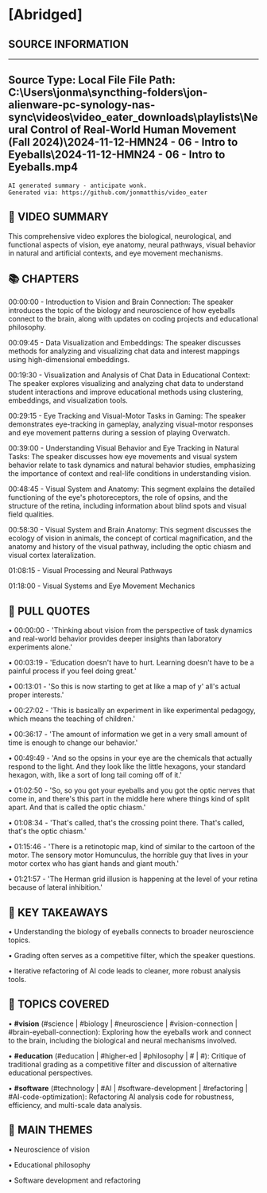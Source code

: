 # [Abridged] 

## SOURCE INFORMATION
--------------------------------------------------
Source Type: Local File
File Path: C:\Users\jonma\syncthing-folders\jon-alienware-pc-synology-nas-sync\videos\video_eater_downloads\playlists\Neural Control of Real-World Human Movement (Fall 2024)\2024-11-12-HMN24 - 06 - Intro to Eyeballs\2024-11-12-HMN24 - 06 - Intro to Eyeballs.mp4
--------------------------------------------------



    
```
AI generated summary - anticipate wonk.
Generated via: https://github.com/jonmatthis/video_eater
```


📝 VIDEO SUMMARY
--------------------------------------------------
This comprehensive video explores the biological, neurological, and functional aspects of vision, eye anatomy, neural pathways, visual behavior in natural and artificial contexts, and eye movement mechanisms.

📚 CHAPTERS
--------------------------------------------------

00:00:00 - Introduction to Vision and Brain Connection:
 The speaker introduces the topic of the biology and neuroscience of how eyeballs connect to the brain, along with updates on coding projects and educational philosophy.

00:09:45 - Data Visualization and Embeddings:
 The speaker discusses methods for analyzing and visualizing chat data and interest mappings using high-dimensional embeddings.

00:19:30 - Visualization and Analysis of Chat Data in Educational Context:
 The speaker explores visualizing and analyzing chat data to understand student interactions and improve educational methods using clustering, embeddings, and visualization tools.

00:29:15 - Eye Tracking and Visual-Motor Tasks in Gaming:
 The speaker demonstrates eye-tracking in gameplay, analyzing visual-motor responses and eye movement patterns during a session of playing Overwatch.

00:39:00 - Understanding Visual Behavior and Eye Tracking in Natural Tasks:
 The speaker discusses how eye movements and visual system behavior relate to task dynamics and natural behavior studies, emphasizing the importance of context and real-life conditions in understanding vision.

00:48:45 - Visual System and Anatomy:
 This segment explains the detailed functioning of the eye's photoreceptors, the role of opsins, and the structure of the retina, including information about blind spots and visual field qualities.

00:58:30 - Visual System and Brain Anatomy:
 This segment discusses the ecology of vision in animals, the concept of cortical magnification, and the anatomy and history of the visual pathway, including the optic chiasm and visual cortex lateralization.

01:08:15 - Visual Processing and Neural Pathways

01:18:00 - Visual Systems and Eye Movement Mechanics


💬 PULL QUOTES
--------------------------------------------------

• 00:00:00 - 'Thinking about vision from the perspective of task dynamics and real-world behavior provides deeper insights than laboratory experiments alone.'

• 00:03:19 - 'Education doesn't have to hurt. Learning doesn't have to be a painful process if you feel doing great.'

• 00:13:01 - 'So this is now starting to get at like a map of y' all's actual proper interests.'

• 00:27:02 - 'This is basically an experiment in like experimental pedagogy, which means the teaching of children.'

• 00:36:17 - 'The amount of information we get in a very small amount of time is enough to change our behavior.'

• 00:49:49 - 'And so the opsins in your eye are the chemicals that actually respond to the light. And they look like the little hexagons, your standard hexagon, with, like a sort of long tail coming off of it.'

• 01:02:50 - 'So, so you got your eyeballs and you got the optic nerves that come in, and there's this part in the middle here where things kind of split apart. And that is called the optic chiasm.'

• 01:08:34 - 'That's called, that's the crossing point there. That's called, that's the optic chiasm.'

• 01:15:46 - 'There is a retinotopic map, kind of similar to the cartoon of the motor. The sensory motor Homunculus, the horrible guy that lives in your motor cortex who has giant hands and giant mouth.'

• 01:21:57 - 'The Herman grid illusion is happening at the level of your retina because of lateral inhibition.'


🎯 KEY TAKEAWAYS
--------------------------------------------------

• Understanding the biology of eyeballs connects to broader neuroscience topics.

• Grading often serves as a competitive filter, which the speaker questions.

• Iterative refactoring of AI code leads to cleaner, more robust analysis tools.

🤔 TOPICS COVERED
--------------------------------------------------

• **#vision**
 	(#science | #biology | #neuroscience | #vision-connection | #brain-eyeball-connection):
		 Exploring how the eyeballs work and connect to the brain, including the biological and neural mechanisms involved.

• **#education**
 	(#education | #higher-ed | #philosophy | # | #):
		 Critique of traditional grading as a competitive filter and discussion of alternative educational perspectives.

• **#software**
 	(#technology | #AI | #software-development | #refactoring | #AI-code-optimization):
		 Refactoring AI analysis code for robustness, efficiency, and multi-scale data analysis.


💭 MAIN THEMES
--------------------------------------------------

• Neuroscience of vision

• Educational philosophy

• Software development and refactoring

